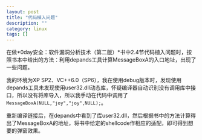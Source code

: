 ```yaml
---
layout: post 
title: "代码植入问题"
description: ""
category: linux 
tags: []
---
```


在做*0day安全：软件漏洞分析技术（第二版）*书中2.4节代码植入问题时，按照书本中给出的方法：利用depands工具计算MessageBoxA的入口地址，出现了一些问题。

我的环境为XP
SP2、VC++6.0（SP6），我在使用debug版本时，发现使用depands工具未发现使用user32.dll动态库，怀疑编译器自动识别没有调用库中接口，所以没有将库导入，所以我手动在代码中调用了`MessageBoxA(NULL,"joy","joy",NULL);`。

重新编译链接后，在depands中看到了库user32.dll，然后根据书中的方法计算得出了MessageBoxA的地址，将书中给定的shellcode作相应的适配，即可得到想要的弹窗效果。
